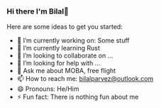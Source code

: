 ### Hi there I'm Bilal👋

<!--
**bilomasti/bilomasti** is a ✨ _special_ ✨ repository because its `README.md` (this file) appears on your GitHub profile. -->

Here are some ideas to get you started:

- 🔭 I’m currently working on: Some stuff
- 🌱 I’m currently learning Rust
- 👯 I’m looking to collaborate on ...
- 🤔 I’m looking for help with ...
- 💬 Ask me about MOBA, free flight
- 📫 How to reach me: bilalparvez@outlook.com
- 😄 Pronouns: He/Him
- ⚡ Fun fact: There is nothing fun about me

